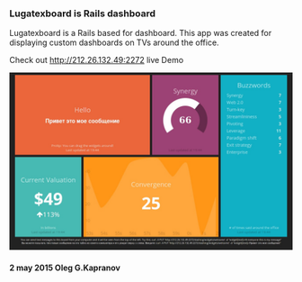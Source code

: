 ### Lugatexboard is Rails dashboard

Lugatexboard is a Rails based for dashboard.
This app was created for displaying custom dashboards on TVs around the office.


Check out http://212.26.132.49:2272 live Demo

![lugatexboard](/lugatexboard.jpg "Rails App")

#### 2 may 2015 Oleg G.Kapranov
